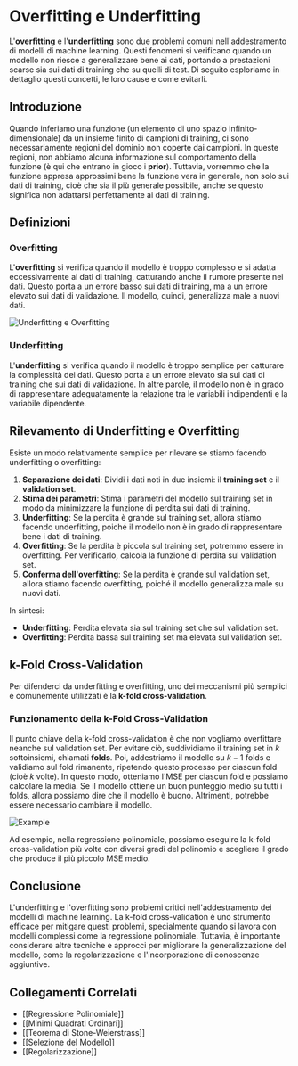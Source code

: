 # Overfitting e Underfitting

L'**overfitting** e l'**underfitting** sono due problemi comuni nell'addestramento di modelli di machine learning. Questi fenomeni si verificano quando un modello non riesce a generalizzare bene ai dati, portando a prestazioni scarse sia sui dati di training che su quelli di test. Di seguito esploriamo in dettaglio questi concetti, le loro cause e come evitarli.

## Introduzione

Quando inferiamo una funzione (un elemento di uno spazio infinito-dimensionale) da un insieme finito di campioni di training, ci sono necessariamente regioni del dominio non coperte dai campioni. In queste regioni, non abbiamo alcuna informazione sul comportamento della funzione (è qui che entrano in gioco i **prior**). Tuttavia, vorremmo che la funzione appresa approssimi bene la funzione vera in generale, non solo sui dati di training, cioè che sia il più generale possibile, anche se questo significa non adattarsi perfettamente ai dati di training.

## Definizioni

### Overfitting
L'**overfitting** si verifica quando il modello è troppo complesso e si adatta eccessivamente ai dati di training, catturando anche il rumore presente nei dati. Questo porta a un errore basso sui dati di training, ma a un errore elevato sui dati di validazione. Il modello, quindi, generalizza male a nuovi dati.

![Underfitting e Overfitting](https://i0.wp.com/spotintelligence.com/wp-content/uploads/2024/05/underfitting-overfitting.jpg?resize=1024%2C576&ssl=1)

### Underfitting
L'**underfitting** si verifica quando il modello è troppo semplice per catturare la complessità dei dati. Questo porta a un errore elevato sia sui dati di training che sui dati di validazione. In altre parole, il modello non è in grado di rappresentare adeguatamente la relazione tra le variabili indipendenti e la variabile dipendente.

## Rilevamento di Underfitting e Overfitting

Esiste un modo relativamente semplice per rilevare se stiamo facendo underfitting o overfitting:

1. **Separazione dei dati**: Dividi i dati noti in due insiemi: il **training set** e il **validation set**.
2. **Stima dei parametri**: Stima i parametri del modello sul training set in modo da minimizzare la funzione di perdita sui dati di training.
3. **Underfitting**: Se la perdita è grande sul training set, allora stiamo facendo underfitting, poiché il modello non è in grado di rappresentare bene i dati di training.
4. **Overfitting**: Se la perdita è piccola sul training set, potremmo essere in overfitting. Per verificarlo, calcola la funzione di perdita sul validation set.
5. **Conferma dell'overfitting**: Se la perdita è grande sul validation set, allora stiamo facendo overfitting, poiché il modello generalizza male su nuovi dati.

In sintesi:
- **Underfitting**: Perdita elevata sia sul training set che sul validation set.
- **Overfitting**: Perdita bassa sul training set ma elevata sul validation set.

## **k-Fold Cross-Validation**

Per difenderci da underfitting e overfitting, uno dei meccanismi più semplici e comunemente utilizzati è la **k-fold cross-validation**.

### Funzionamento della k-Fold Cross-Validation

Il punto chiave della k-fold cross-validation è che non vogliamo overfittare neanche sul validation set. Per evitare ciò, suddividiamo il training set in $k$ sottoinsiemi, chiamati **folds**. Poi, addestriamo il modello su $k-1$ folds e validiamo sul fold rimanente, ripetendo questo processo per ciascun fold (cioè $k$ volte). In questo modo, otteniamo l'MSE per ciascun fold e possiamo calcolare la media. Se il modello ottiene un buon punteggio medio su tutti i folds, allora possiamo dire che il modello è buono. Altrimenti, potrebbe essere necessario cambiare il modello.

![Example](https://towardsdatascience.com/wp-content/uploads/2024/11/1zyVG5Y3DCanGQlLS_CbpiQ.png)

Ad esempio, nella regressione polinomiale, possiamo eseguire la k-fold cross-validation più volte con diversi gradi del polinomio e scegliere il grado che produce il più piccolo MSE medio.

## Conclusione

L'underfitting e l'overfitting sono problemi critici nell'addestramento dei modelli di machine learning. La k-fold cross-validation è uno strumento efficace per mitigare questi problemi, specialmente quando si lavora con modelli complessi come la regressione polinomiale. Tuttavia, è importante considerare altre tecniche e approcci per migliorare la generalizzazione del modello, come la regolarizzazione e l'incorporazione di conoscenze aggiuntive.

## Collegamenti Correlati
- [[Regressione Polinomiale]]
- [[Minimi Quadrati Ordinari]]
- [[Teorema di Stone-Weierstrass]]
- [[Selezione del Modello]]
- [[Regolarizzazione]]
